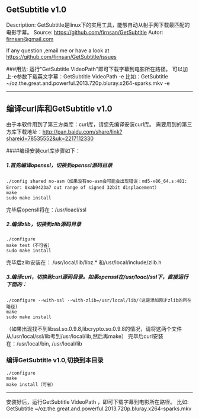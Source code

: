 ## GetSubtitle v1.0
Description: GetSubtitle是linux下的实用工具，能够自动从射手网下载最匹配的电影字幕。
Source: https://github.com/firnsan/GetSubtitle
Autor: firnsan@gmail.com

If any question ,email me or have a look at https://github.com/firnsan/GetSubtitle/issues


###用法:
    运行"GetSubtitle VideoPath"即可下载字幕到电影所在路径。
    可以加上-e参数下载英文字幕：GetSubtitle VideoPath -e
    比如：GetSubtitle ~/oz.the.great.and.powerful.2013.720p.bluray.x264-sparks.mkv -e
    
---
## 编译curl库和GetSubtitle v1.0
由于本软件用到了第三方类库：curl库，请您先编译安装curl库。
需要用到的第三方库下载地址：http://pan.baidu.com/share/link?shareid=78535552&uk=2217112330

####编译安装curl库步骤如下：
##### 1.首先编译openssl，切换到openssl源码目录
    ./config shared no-asm（如果没有no-asm会可能会出现错误：md5-x86_64.s:481: Error: 0xab9423a7 out range of signed 32bit displacement）
    make
    sudo make install
完毕后opensll将在：/usr/loacl/ssl


##### 2.编译zlib，切换到zlib源码目录
    ./configure
    make test（不可省）
    sudo make install
完毕后zlib安装在： /usr/local/lib/libz.* 和/usr/local/include/zlib.h


##### 3.编译curl，切换到curl源码目录。如果openssl在/usr/loacl/ssl下，直接运行下面的：
    ./configure --with-ssl --with-zlib=/usr/local/lib/(这是添加刚才zlib的所在路径)
    make
    sudo make install
（如果出现找不到libssl.so.0.9.8,libcrypto.so.0.9.8的情况，请将这两个文件从/usr/local/ssl/lib考到/usr/local/lib,然后再make）
完毕后curl安装在：/usr/local/bin, /usr/local/lib


### 编译GetSubtitle v1.0,切换到本目录
    ./configure
    make
    make install（可省）

------
安装好后，运行GetSubtitle VideoPath ，即可下载字幕到电影所在路径。
比如: GetSubtitle ~/oz.the.great.and.powerful.2013.720p.bluray.x264-sparks.mkv